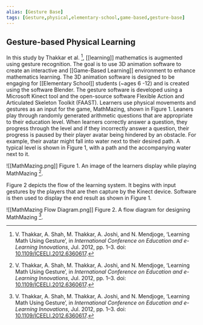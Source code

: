 ```yaml
---
alias: [Gesture Base]
tags: [Gesture,physical,elementary-school,game-based,gesture-base]
---
```


## Gesture-based Physical Learning

In this study by Thakkar et al. [^1], [[learning]] mathematics is augmented using gesture recognition. The goal is to use 3D animation software to create an interactive and [[Game-Based Learning]] environment to enhance mathematics learning. The 3D animation software is designed to be engaging for [[Elementary School]] students (~ages 6 -12) and is created using the software Blender. The gesture software is developed using a Microsoft Kinect tool and the open-source software Flexible Action and Articulated Skeleton Toolkit (FAAST). Learners use physical movements and gestures as an input for the game, MathMazing, shown in Figure 1. Leaners play through randomly generated arithmetic questions that are appropriate to their education level. When learners correctly answer a question, they progress through the level and if they incorrectly answer a question, their progress is paused by their player avatar being hindered by an obstacle. For example, their avatar might fall into water next to their desired path. A typical level is shown in Figure 1, with a path and the accompanying water next to it.

![[MathMazing.png]]
Figure 1. An image of the learners display while playing MathMazing [^1].

Figure 2 depicts the flow of the learning system. It begins with input gestures by the players that are then capture by the Kinect device. Software is then used to display the end result as shown in Figure 1.

![[MathMazing Flow Diagram.png]]
Figure 2.  A flow diagram for designing MathMazing [^1].

[^1]: V. Thakkar, A. Shah, M. Thakkar, A. Joshi, and N. Mendjoge, ‘Learning Math Using Gesture’, in _International Conference on Education and e-Learning Innovations_, Jul. 2012, pp. 1–3. doi: [10.1109/ICEELI.2012.6360617](https://doi.org/10.1109/ICEELI.2012.6360617).